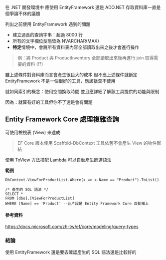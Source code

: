 在 .NET 開發環境中
應使用 EntityFramework 還是 ADO.NET 存取資料庫一直是個爭論不休的議題

列出之前使用 EntityFramework 遇到的問題

- 建立過長的查詢字串：超過 8000 行
- 所有的文字欄位型態皆為 NVARCHAR(MAX)
- **特定**情境中，會將所有資料表內容全部讀取出來之後才會進行操作

> 例：將 Product 與 ProductInventory 全部讀取出來後再進行 join 取得需要的資料 (!?)

雖上述條件對資料庫而言會產生很巨大的成本
但不應上述條件就斷定 EntityFramework 不是一個很好的工具，應該捨棄不使用

就如同索引的概念：使用空間換取時間
並且應詳細了解該工具提供的功能與限制

因為：就算有好的工具但你不了還是會有問題

## Entity Framework Core 處理複雜查詢

可使用檢視表 (View) 來達成

> EF Core 版本使用 Scaffold-DbContext 工具依舊不會產生 View 的物件繫結

使用 ToView 方法搭配 Lambda 可以自動產生篩選語法

**範例**

```
DbContext.ViewForProductList.Where(x => x.Name == "Product").ToList()

/* 產生的 SQL 語法 */
SELECT *
FROM [dbo].[ViewForProductList]
WHERE [Name] == 'Product' --此片段是 Entity Framework Core 自動補上
```

#### 參考資料

https://docs.microsoft.com/zh-tw/ef/core/modeling/query-types

### 結論

使用 EntityFramework 還是要去確認產生的 SQL 語法還是比較好的
